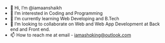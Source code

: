 - 👋 Hi, I’m @iamaanshaikh
- 👀 I’m interested in Coding and Programming
- 🌱 I’m currently learning Web Developing and B.Tech
- 💞️ I’m looking to collaborate on Web and Web App Development at Back end and Front end.
- 📫 How to reach me at email - iamashqking@outlook.com

<!---
iamaanshaikh/iamaanshaikh is a ✨ special ✨ repository because its `README.md` (this file) appears on your GitHub profile.
You can click the Preview link to take a look at your changes.
--->
